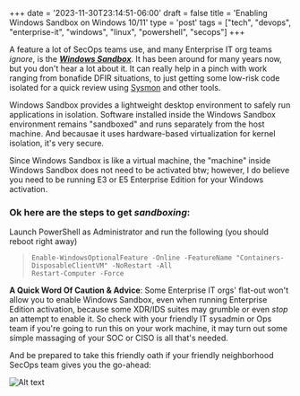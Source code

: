 +++
date = '2023-11-30T23:14:51-06:00'
draft = false
title = 'Enabling Windows Sandbox on Windows 10/11'
type = 'post'
tags = ["tech", "devops", "enterprise-it", "windows", "linux", "powershell", "secops"]
+++

<style>
/* Base style for code blocks */
.code-block {
    padding: 15px;                    /* Padding around the code */
    font-family: 'Courier New', Courier, monospace; /* Monospace font */
    white-space: pre-wrap;            /* Preserve whitespace and wrap lines */
    border-radius: 5px;               /* Rounded corners */
    overflow-x: auto;                 /* Horizontal scroll if needed */
    margin: 20px 0;                   /* Vertical spacing */
    /* Default colors (light mode) */
    background-color: #f5f5f5;        /* Light gray background */
    border: 1px solid #ddd;           /* Light border */
    color: #333;                      /* Dark text for readability */
}

/* Style for inline monospace text */
.mono {
    font-family: 'Courier New', Courier, monospace; /* Monospace font */
    background-color: #f0f0f0;        /* Light background to highlight */
    padding: 2px 4px;                  /* Padding around text */
    border-radius: 3px;                /* Rounded corners */
}

/* Dark mode overrides for code blocks */
@media (prefers-color-scheme: dark) {
    .code-block {
        background-color: #2d2d2d;    /* Dark background */
        border: 1px solid #555;        /* Darker border */
        color: #f8f8f2;                /* Light text for readability */
    }

    .mono {
        background-color: #3c3c3c;     /* Darker background for inline code */
        color: #f8f8f2;                /* Light text */
    }
}

/* Optional: Light mode overrides (for explicitness) */
@media (prefers-color-scheme: light) {
    .code-block {
        background-color: #f5f5f5;     /* Light gray background */
        border: 1px solid #ddd;        /* Light border */
        color: #333;                   /* Dark text */
    }

    .mono {
        background-color: #f0f0f0;     /* Light background */
        color: #333;                   /* Dark text */
    }
}
</style>

A feature a lot of SecOps teams use, and many Enterprise IT org teams *ignore*, is the [***Windows Sandbox***](https://learn.microsoft.com/en-us/windows/security/application-security/application-isolation/windows-sandbox/windows-sandbox-overview).  It has been around for many years now, but you don't hear a lot about it.  It can really help in a pinch with work ranging from bonafide DFIR situations, to just getting some low-risk code isolated for a quick review using [Sysmon](https://learn.microsoft.com/en-us/sysinternals/downloads/sysmon) and other tools. <br />

Windows Sandbox provides a lightweight desktop environment to safely run applications in isolation. Software installed inside the Windows Sandbox environment remains "sandboxed" and runs separately from the host machine.  And becausae it uses hardware-based virtualization for kernel isolation, it's very secure. <br />

Since Windows Sandbox is like a virtual machine, the "machine" inside Windows Sandbox does not need to be activated btw; however, I do believe you need to be running E3 or E5 Enterprise Edition for your Windows activation. <br />

### Ok here are the steps to get *sandboxing*:

Launch PowerShell as Administrator and run the following (you should reboot right away) <br />

>``` Enable-WindowsOptionalFeature -Online -FeatureName "Containers-DisposableClientVM" -NoRestart -All ``` <br />
>``` Restart-Computer -Force ```

**A Quick Word Of Caution & Advice**: Some Enterprise IT orgs' flat-out won't allow you to enable Windows Sandbox, even when running Enterprise Edition activation, because some XDR/IDS suites may grumble or even *stop* an attempt to enable it. So check with your friendly IT sysadmin or Ops team if you're going to run this on your work machine, it may turn out some simple massaging of your SOC or CISO is all that's needed.  <br />

And be prepared to take this friendly oath if your friendly neighborhood SecOps team gives you the go-ahead: 

![Alt text](https://julianwest.me/Blog/posts/images/IT-admin-ops-oath.jpeg)